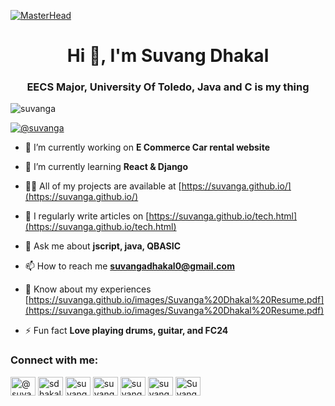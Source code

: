 [![MasterHead](https://repository-images.githubusercontent.com/588181932/e36ec678-7984-4cdd-8e4c-a3932772ff8e)](https://github.com/Suvanga)
<h1 align="center">Hi 👋, I'm Suvang Dhakal</h1>
<h3 align="center">EECS Major, University Of Toledo, Java and C is my thing</h3>


<p align="left"> <img src="https://komarev.com/ghpvc/?username=suvanga&label=Profile%20views&color=0e75b6&style=flat" alt="suvanga" /> </p>



<p align="left"> <a href="https://twitter.com/@suvanga" target="blank"><img src="https://img.shields.io/twitter/follow/@suvanga?logo=twitter&style=for-the-badge" alt="@suvanga" /></a> </p>

- 🔭 I’m currently working on **E Commerce Car rental website**

- 🌱 I’m currently learning **React & Django**

- 👨‍💻 All of my projects are available at [https://suvanga.github.io/](https://suvanga.github.io/)

- 📝 I regularly write articles on [https://suvanga.github.io/tech.html](https://suvanga.github.io/tech.html)

- 💬 Ask me about **jscript, java, QBASIC**

- 📫 How to reach me **suvangadhakal0@gmail.com**

- 📄 Know about my experiences [https://suvanga.github.io/images/Suvanga%20Dhakal%20Resume.pdf](https://suvanga.github.io/images/Suvanga%20Dhakal%20Resume.pdf)

- ⚡ Fun fact **Love playing drums, guitar, and FC24**

<h3 align="left">Connect with me:</h3>
<p align="left">
<a href="https://twitter.com/@suvanga" target="blank"><img align="center" src="https://raw.githubusercontent.com/rahuldkjain/github-profile-readme-generator/master/src/images/icons/Social/twitter.svg" alt="@suvanga" height="30" width="40" /></a>
<a href="https://linkedin.com/in/sdhakal8" target="blank"><img align="center" src="https://raw.githubusercontent.com/rahuldkjain/github-profile-readme-generator/master/src/images/icons/Social/linked-in-alt.svg" alt="sdhakal8" height="30" width="40" /></a>
<a href="https://fb.com/suvanga dhakal" target="blank"><img align="center" src="https://raw.githubusercontent.com/rahuldkjain/github-profile-readme-generator/master/src/images/icons/Social/facebook.svg" alt="suvanga dhakal" height="30" width="40" /></a>
<a href="https://instagram.com/suvanga_d" target="blank"><img align="center" src="https://raw.githubusercontent.com/rahuldkjain/github-profile-readme-generator/master/src/images/icons/Social/instagram.svg" alt="suvanga_d" height="30" width="40" /></a>
<a href="https://www.youtube.com/c/suvangadhz2126" target="blank"><img align="center" src="https://raw.githubusercontent.com/rahuldkjain/github-profile-readme-generator/master/src/images/icons/Social/youtube.svg" alt="suvangadhz2126" height="30" width="40" /></a>
<a href="https://www.leetcode.com/suvanga" target="blank"><img align="center" src="https://raw.githubusercontent.com/rahuldkjain/github-profile-readme-generator/master/src/images/icons/Social/leet-code.svg" alt="suvanga" height="30" width="40" /></a>
<a href="https://discord.gg/Suvanga" target="blank"><img align="center" src="https://raw.githubusercontent.com/rahuldkjain/github-profile-readme-generator/master/src/images/icons/Social/discord.svg" alt="Suvanga" height="30" width="40" /></a>
</p>
